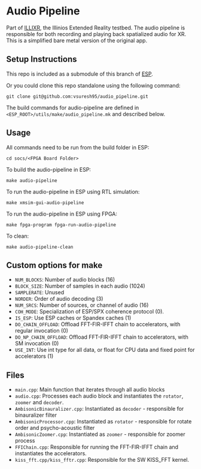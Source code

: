 # Audio Pipeline

Part of [ILLIXR](https://github.com/ILLIXR/ILLIXR), the Illinios Extended Reality testbed. The audio pipeline is responsible for both recording and playing back spatialized audio for XR. This is a simplified bare metal version of the original app.

## Setup Instructions

This repo is included as a submodule of this branch of [ESP](https://github.com/vsuresh95/esp/tree/f_audio_baremetal).

Or you could clone this repo standalone using the following command:

`git clone git@github.com:vsuresh95/audio_pipeline.git`

The build commands for audio-pipeline are defined in `<ESP_ROOT>/utils/make/audio_pipeline.mk` and described below.

## Usage
All commands need to be run from the build folder in ESP:
```
cd socs/<FPGA Board Folder>
```

To build the audio-pipeline in ESP:
```
make audio-pipeline
```

To run the audio-pipeline in ESP using RTL simulation:
```
make xmsim-gui-audio-pipeline
```

To run the audio-pipeline in ESP using FPGA:
```
make fpga-program fpga-run-audio-pipeline
```

To clean:
```
make audio-pipeline-clean
```

## Custom options for make
- `NUM_BLOCKS`: Number of audio blocks (16)
- `BLOCK_SIZE`: Number of samples in each audio (1024)
- `SAMPLERATE`: Unused
- `NORDER`: Order of audio decoding (3)
- `NUM_SRCS`: Number of sources, or channel of audio (16)
- `COH_MODE`: Specialization of ESP/SPX coherence protocol (0).
- `IS_ESP`: Use ESP caches or Spandex caches (1)
- `DO_CHAIN_OFFLOAD`: Offload FFT-FIR-IFFT chain to accelerators, with regular invocation (0)
- `DO_NP_CHAIN_OFFLOAD`: Offload FFT-FIR-IFFT chain to accelerators, with SM invocation (0)
- `USE_INT`: Use int type for all data, or float for CPU data and fixed point for accelerators (1)

## Files
- `main.cpp`: Main function that iterates through all audio blocks
- `audio.cpp`: Processes each audio block and instantiates the `rotator`, `zoomer` and `decoder`.
- `AmbisonicBinauralizer.cpp`: Instantiated as `decoder` - responsible for binauralizer filter
- `AmbisonicProcessor.cpp`: Instantiated as `rotator` - responsible for rotate order and psycho-acoustic filter
- `AmbisonicZoomer.cpp`: Instantiated as `zoomer` - responsible for zoomer process
- `FFIChain.cpp`: Responsible for running the FFT-FIR-IFFT chain and instantiates the accelerators.
- `kiss_fft.cpp/kiss_fftr.cpp`: Responsible for the SW KISS_FFT kernel.
